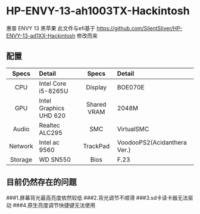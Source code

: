 # HP-ENVY-13-ah1003TX-Hackintosh

惠普 ENVY 13 黑苹果
此文件与efi基于 https://github.com/SilentSliver/HP-ENVY-13-ad1XX-Hackintosh 修改而来

## 配置

| Specs | Detail | Specs | Detail |
| :---: | :--- | :---: | :--- |
| CPU | Intel Core i5-8265U | Display | BOE070E |
| GPU | Intel Graphics UHD 620 | Shared VRAM | 2048M |
| Audio | Realtec ALC295 | SMC | VirtualSMC |
| Network | Intel ac 9560 | TrackPad | VoodooPS2(Acidanthera Ver.) |
| Storage | WD SN550 | Bios | F.23 |

## 目前仍然存在的问题

###1.屏幕背光最高亮度依然较低
###2.背光调节不顺滑
###3.sd卡读卡器无法驱动
###4.原生亮度调节快捷键无法使用